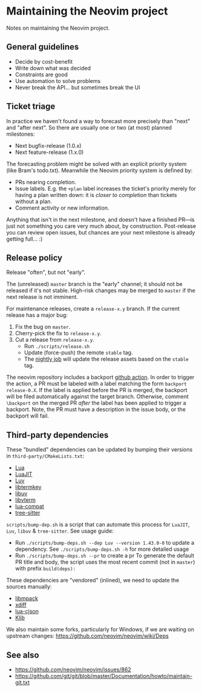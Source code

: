 Maintaining the Neovim project
==============================

Notes on maintaining the Neovim project.

General guidelines
------------------

* Decide by cost-benefit
* Write down what was decided
* Constraints are good
* Use automation to solve problems
* Never break the API... but sometimes break the UI

Ticket triage
-------------

In practice we haven't found a way to forecast more precisely than "next" and
"after next". So there are usually one or two (at most) planned milestones:

- Next bugfix-release (1.0.x)
- Next feature-release (1.x.0)

The forecasting problem might be solved with an explicit priority system (like
Bram's todo.txt). Meanwhile the Neovim priority system is defined by:

- PRs nearing completion.
- Issue labels. E.g. the `+plan` label increases the ticket's priority merely
  for having a plan written down: it is _closer to completion_ than tickets
  without a plan.
- Comment activity or new information.

Anything that isn't in the next milestone, and doesn't have a finished PR—is
just not something you care very much about, by construction. Post-release you
can review open issues, but chances are your next milestone is already getting
full... :)

Release policy
--------------

Release "often", but not "early".

The (unreleased) `master` branch is the "early" channel; it should not be
released if it's not stable. High-risk changes may be merged to `master` if
the next release is not imminent.

For maintenance releases, create a `release-x.y` branch. If the current release
has a major bug:

1. Fix the bug on `master`.
2. Cherry-pick the fix to `release-x.y`.
3. Cut a release from `release-x.y`.
    - Run `./scripts/release.sh`
    - Update (force-push) the remote `stable` tag.
    - The [nightly job](https://github.com/neovim/neovim/blob/master/.github/workflows/release.yml#L4)
      will update the release assets based on the `stable` tag.

The neovim repository includes a backport [github action](https://github.com/zeebe-io/backport-action).
In order to trigger the action, a PR must be labeled with a label matching the
form `backport release-0.X`. If the label is applied before the PR is merged,
the backport will be filed automatically against the target branch. Otherwise,
comment `\backport` on the merged PR *after* the label has been applied to trigger
a backport. Note, the PR must have a description in the issue body, or the backport
will fail.

Third-party dependencies
--------------

These "bundled" dependencies can be updated by bumping their versions in `third-party/CMakeLists.txt`:
  - [Lua](https://www.lua.org/download.html)
  - [LuaJIT](https://github.com/LuaJIT/LuaJIT)
  - [Luv](https://github.com/luvit/luv)
  - [libtermkey](https://github.com/neovim/libtermkey)
  - [libuv](https://github.com/libuv/libuv)
  - [libvterm](http://www.leonerd.org.uk/code/libvterm/)
  - [lua-compat](https://github.com/keplerproject/lua-compat-5.3)
  - [tree-sitter](https://github.com/tree-sitter/tree-sitter)

`scripts/bump-dep.sh` is a script that can automate this process for `LuaJIT`, `Luv`, `libuv` & `tree-sitter`. See usage guide:
  - Run `./scripts/bump-deps.sh --dep Luv --version 1.43.0-0` to update a dependency.
  See `./scripts/bump-deps.sh -h` for more detailed usage
  - Run `./scripts/bump-deps.sh --pr` to create a pr
  To generate the default PR title and body, the script uses the most recent commit (not in `master`) with prefix `build(deps): `

These dependencies are "vendored" (inlined), we need to update the sources manually:
  - [libmpack](https://github.com/libmpack/libmpack)
  - [xdiff](https://github.com/git/git/tree/master/xdiff)
  - [lua-cjson](https://github.com/openresty/lua-cjson)
  - [Klib](https://github.com/attractivechaos/klib)

We also maintain some forks, particularly for Windows, if we are waiting on upstream changes:
https://github.com/neovim/neovim/wiki/Deps

See also
--------

- https://github.com/neovim/neovim/issues/862
- https://github.com/git/git/blob/master/Documentation/howto/maintain-git.txt
